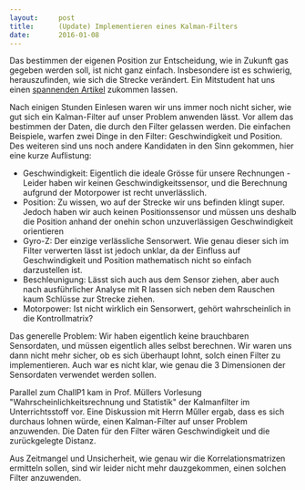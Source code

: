 ```yaml
---
layout:     post
title:      (Update) Implementieren eines Kalman-Filters
date:       2016-01-08
---
```


Das bestimmen der eigenen Position zur Entscheidung, wie in Zukunft gas gegeben werden soll, ist nicht ganz einfach. Insbesondere ist es schwierig, herauszufinden, wie sich die Strecke verändert. Ein Mitstudent hat uns einen [spannenden Artikel](http://www.bzarg.com/p/how-a-kalman-filter-works-in-pictures/#mjx-eqn-kalgainfull) zukommen lassen.

Nach einigen Stunden Einlesen waren wir uns immer noch nicht sicher, wie gut sich ein Kalman-Filter auf unser Problem anwenden lässt. Vor allem das bestimmen der Daten, die durch den Filter gelassen werden. Die einfachen Beispiele, warfen zwei Dinge in den Filter: Geschwindigkeit und Position. Des weiteren sind uns noch andere Kandidaten in den Sinn gekommen, hier eine kurze Auflistung:

* Geschwindigkeit: Eigentlich die ideale Grösse für unsere Rechnungen - Leider haben wir keinen Geschwindigkeitssensor, und die Berechnung aufgrund der Motorpower ist recht unverlässlich.
* Position: Zu wissen, wo auf der Strecke wir uns befinden klingt super. Jedoch haben wir auch keinen Positionssensor und müssen uns deshalb die Position anhand der onehin schon unzuverlässigen Geschwindigkeit orientieren
* Gyro-Z: Der einzige verlässliche Sensorwert. Wie genau dieser sich im Filter verwerten lässt ist jedoch unklar, da der Einfluss auf Geschwindigkeit und Position mathematisch nicht so einfach darzustellen ist.
* Beschleunigung: Lässt sich auch aus dem Sensor ziehen, aber auch nach ausführlicher Analyse mit R lassen sich neben dem Rauschen kaum Schlüsse zur Strecke ziehen.
* Motorpower: Ist nicht wirklich ein Sensorwert, gehört wahrscheinlich in die Kontrollmatrix?

Das generelle Problem: Wir haben eigentlich keine brauchbaren Sensordaten, und müssen eigentlich alles selbst berechnen. Wir waren uns dann nicht mehr sicher, ob es sich überhaupt lohnt, solch einen Filter zu implementieren. Auch war es nicht klar, wie genau die 3 Dimensionen der Sensordaten verwendet werden sollen.

Parallel zum ChallP1 kam in Prof. Müllers Vorlesung "Wahrscheinlichkeitsrechnung und Statistik" der Kalmanfilter im Unterrichtsstoff vor. Eine Diskussion mit Herrn Műller ergab, dass es sich durchaus lohnen würde, einen Kalman-Filter auf unser Problem anzuwenden. Die Daten für den Filter wären Geschwindigkeit und die zurückgelegte Distanz.

Aus Zeitmangel und Unsicherheit, wie genau wir die Korrelationsmatrizen ermitteln sollen, sind wir leider nicht mehr dauzgekommen, einen solchen Filter anzuwenden.
